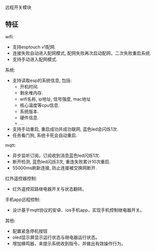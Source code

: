 远程开关模块

## 特征

wifi:
+ 支持esptouch v1配网.
+ 连接失败自动进入配网模式, 配网失败再次启动配网，二次失败重启系统.
+ 支持手动进入配网模式.

系统:
+ 支持读取esp的系统信息, 包括:
  * 开机时间.
  * 剩余堆内存.
  * wifi名称, ip地址, 信号强度, mac地址
  * 核心温度等cpu信息.
  * 系统版本.
  * 硬件信息.
  * ...
+ 支持手动重启, 重启成功并成功联网, 蓝色led会闪烁1次.
+ 任务看门狗, 系统卡死会自动重启.

mqtt:
+ 异步监听订阅，订阅收到消息蓝色led闪烁1次.
+ 断开检测, 蓝色led闪烁3次, 重连失败累计10次重启.
+ 55000ms刷新连接, 防止连接被交换网断开.

红外遥控器控制:
+ 红外遥控双路继电器开关与状态翻转。

手机app远程控制:
+ 设计基于mqtt协议的安卓、ios手机app，实现手机控制继电器开关。

其他:
+ 配置紧急停机按钮
+ oled显示屏显示运行状态与继电器运行状态。
+ 增加蜂鸣器，来提示系统收到指令，并做出有效操作行为。
